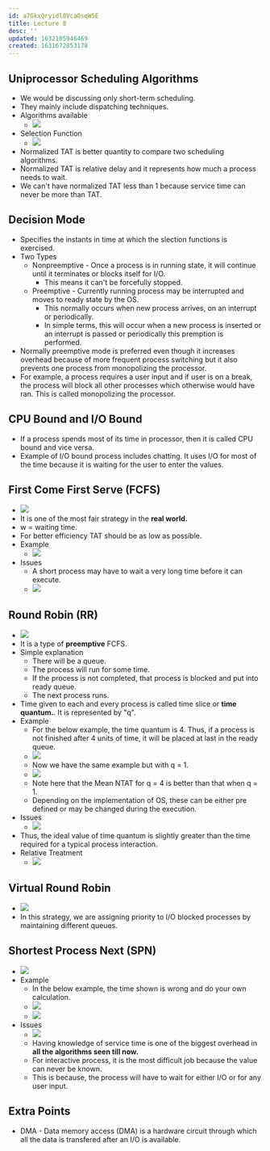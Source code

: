 ```yaml
---
id: a7GkxQryidl8VcaOsqW5E
title: Lecture 8
desc: ''
updated: 1632105946469
created: 1631672853178
---
```



## Uniprocessor Scheduling Algorithms

- We would be discussing only short-term scheduling.
- They mainly include dispatching techniques.
- Algorithms available
  - ![](/assets/images/2021-09-20-08-08-03.png)
- Selection Function
  - ![](/assets/images/2021-09-20-08-10-10.png)
- Normalized TAT is better quantity to compare two scheduling algorithms.
- Normalized TAT is relative delay and it represents how much a process needs to wait.
- We can't have normalized TAT less than 1 because service time can never be more than TAT.

## Decision Mode

- Specifies the instants in time at which the slection functions is exercised.
- Two Types
  - Nonpreemptive - Once a process is in running state, it will continue until it terminates or blocks itself for I/O.
    - This means it can't be forcefully stopped.
  - Preemptive - Currently running process may be interrupted and moves to ready state by the OS.
    - This normally occurs when new process arrives, on an interrupt or periodically.
    - In simple terms, this will occur when a new process is inserted or an interrupt is passed or periodically this premption is performed.
- Normally preemptive mode is preferred even though it increases overhead because of more frequent process switching but it also prevents one process from monopolizing the processor.
- For example, a process requires a user input and if user is on a break, the process will block all other processes which otherwise would have ran. This is called monopolizing the processor.

## CPU Bound and I/O Bound

- If a process spends most of its time in processor, then it is called CPU bound and vice versa.
- Example of I/O bound process includes chatting. It uses I/O for most of the time because it is waiting for the user to enter the values.

## First Come First Serve (FCFS)

- ![](/assets/images/2021-09-20-08-14-00.png)
- It is one of the most fair strategy in the **real world.**
- w = waiting time.
- For better efficiency TAT should be as low as possible.
- Example
  - ![](/assets/images/2021-09-28-10-54-38.png)
- Issues
  - A short process may have to wait a very long time before it can execute.
  - ![](/assets/images/2021-09-20-08-33-39.png)

## Round Robin (RR)

- ![](/assets/images/2021-09-28-12-18-13.png)
- It is a type of **preemptive** FCFS.
- Simple explanation
  - There will be a queue.
  - The process will run for some time.
  - If the process is not completed, that process is blocked and put into ready queue.
  - The next process runs.
- Time given to each and every process is called time slice or **time quantum.**. It is represented by "q".
- Example
  - For the below example, the time quantum is 4. Thus, if a process is not finished after 4 units of time, it will be placed at last in the ready queue.
  - ![](/assets/images/2021-09-28-12-26-01.png)
  - Now we have the same example but with q = 1.
  - ![](/assets/images/2021-09-28-12-40-19.png)
  - Note here that the Mean NTAT for q = 4 is better than that when q = 1.
  - Depending on the implementation of OS, these can be either pre defined or may be changed during the execution.
- Issues
  - ![](/assets/images/2021-09-28-12-44-01.png)
- Thus, the ideal value of time quantum is slightly greater than the time required for a typical process interaction.
- Relative Treatment
  - ![](/assets/images/2021-09-28-13-24-26.png)

## Virtual Round Robin

- ![](/assets/images/2021-09-28-13-26-40.png)
- In this strategy, we are assigning priority to I/O blocked processes by maintaining different queues.

## Shortest Process Next (SPN)

- ![](/assets/images/2021-09-28-15-00-03.png)
- Example
  - In the below example, the time shown is wrong and do your own calculation.
  - ![](/assets/images/2021-09-28-15-03-17.png)
  - ![](/assets/images/2021-09-28-15-03-30.png)
- Issues
  - ![](/assets/images/2021-09-28-15-03-48.png)
  - Having knowledge of service time is one of the biggest overhead in **all the algorithms seen till now.**
  - For interactive process, it is the most difficult job because the value can never be known.
  - This is because, the process will have to wait for either I/O or for any user input.

## Extra Points

- DMA - Data memory access (DMA) is a hardware circuit through which all the data is transfered after an I/O is available.

